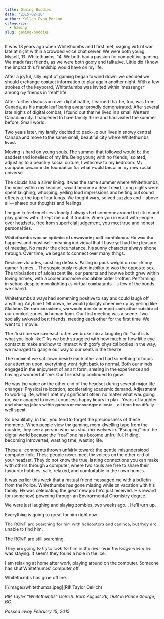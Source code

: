 ```yaml
---
title: Gaming Buddies
date: '2015-02-20'
author: Kellen Evan Person
categories:
  - Gaming
slug: gaming-buddies
---
```


It was 13 years ago when Whitethumbs and I first met, waging virtual war late at night within a crowded voice chat server. We were both young. Myself, 13. Whitethumbs, 14. We both had a passion for competitive gaming. We made fast friends, as we were both goofy and talkative. Little did I know the impact this friendship would have on my life.

After a joyful, silly night of gaming began to wind down, we decided we should exchange contact information to play again another night. With a few strokes of the keyboard, Whitethumbs was invited within ‘messenger’ among my friends in “real” life.

After further discussion over digital battle, I learned that he, too, was from Canada, as his maple leaf baring avatar proudly demonstrated. After several late nights of digital combat, I found out that he lived in a small Western Canadian city. I happened to have family there and had visited the summer before. Small world.

Two years later, my family decided to pack-up our lives in snowy central Canada and move to the same small, beautiful city where Whitethumbs lived.

Moving is hard on young souls. The summer that followed would be the saddest and loneliest of my life. Being young with no friends, isolated, adjusting to a beach-y social culture, I withdrew to my bedroom. My computer became the foundation for what would become my new social universe.

The clouds had a silver lining. It was the same summer where Whitethumbs, the voice within my headset, would become a dear friend. Long nights were spent laughing, whooping, yelling loud impressions and belting out sound effects at the top of our lungs. We fought wars, solved puzzles and — above all — shared our thoughts and feelings.

I began to feel much less lonely. I always had someone around to talk to and play games with. It kept me out of trouble. When you interact with people over headsets, free from superficial judgement, you meet true and honest personalities.

Whitethumbs was an optimist of unwavering self-confidence. He was the happiest and most well-meaning individual that I have yet had the pleasure of meeting. No matter the circumstance, his sunny character always shone through. Over time, we began to connect over many things.

Decisive victories, crushing defeats. Failing to pack weight on our skinny gamer frames… The suspiciously related inability to woo the opposite sex. The tribulations of adolescent life, our parents and how we both grew within loving homes, with a cooler and more socialable older brother. Performing in school despite moonlighting as virtual combatants — a few of the bonds we shared.

Whitethumbs always had something positive to say and could laugh off anything. Anytime I felt down, he would jokingly cheer me up by yelling like Skeletor. On rare occasions, we would decide to meet each other outside of our comfort zones, in human form. Our first meeting was a scene. Two socially awkward best friends, meeting each other for the first time. We went to a movie.

The first time we saw each other we broke into a laughing fit: “so this is what you look like!”. As we both struggled with how much or how little eye contact to make and how to interact with goofy physical bodies in the way, we managed to gangle our way to our seats in the theatre.

The moment we sat down beside each other and had something to focus our attention upon, everything went right back to normal. Both our minds engaged in the enjoyment of an art form, sharing in the experience and having a wonderful time. Our friendship continued to grow.

He was the voice on the other end of the headset during several major life changes. Physical re-location, accelerating academic demand. Adjustment to working life, when I met my significant other; no matter what was going on, we managed to invest countless happy hours in play . Years of laughter and sharing jokes within games or messenger clients — all time beautifully well spent.

So beautifully, in fact, you tend to forget the preciousness of these moments. When people view the gaming, room-dwelling type from the outside, they see a person who has shut themselves in. “Escaping” into the digital world because the “real” one has become unfruitful. Hiding, becoming introverted, wasting time, wasting life.

These all comments thrown unfairly towards the gentle, misunderstood computer-folk. These people never meet the voices on the other end of your headset. They do not know the true, lasting connections you can make with others through a computer, where two souls are free to share their favourite hobbies, safe, relaxed, and comfortable in their own homes.

It was earlier this week that a mutual friend messaged me with a bulletin from the Police. Whitethumbs has gone missing while on vacation with his family. He was celebrating the great new job he’d just received. His reward for (somehow) powering through an Environmental Chemistry degree.

We were just laughing and slaying zombies, two weeks ago… He’ll turn up.

Everything is going so great for him right now.

The RCMP are searching for him with helicopters and canines, but they are unable to find him.

The RCMP are still searching.

They are going to try to look for him in the river near the lodge where he was staying. It seems they found a hole in the ice.

I am relaxing at home after work, playing around on the computer. Someone has shut Whitethumbs’ computer off.

Whitethumbs has gone offline.

![/images/whitethumbs.jpeg](RIP Taylor Oelrich)

*RIP Taylor “Whitethumbs” Oelrich. Born August 26, 1987 in Prince George, BC.*

*Passed away February 15, 2015*
